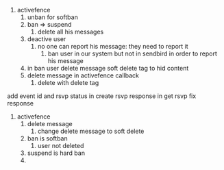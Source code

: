 1. activefence
	1. unban for softban
	2. ban => suspend
		1. delete all his messages
	3. deactive user
		1. no one can report his message: they need to report it
			1. ban user in our system but not in sendbird in order to report his message
	4. in ban user delete message soft delete tag to hid content
	5. delete message in activefence callback
		1. delete with delete tag

add event id  and rsvp status in create rsvp response
in get rsvp fix response
1. activefence
	1. delete message
		1. change delete message to soft delete
	2. ban is softban
		1. user not deleted
	3. suspend is hard ban
	4. 